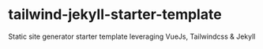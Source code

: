 # tailwind-jekyll-starter-template

Static site generator starter template leveraging VueJs, Tailwindcss &amp; Jekyll
